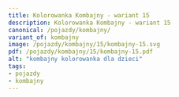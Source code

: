 ```yaml
---
title: Kolorowanka Kombajny - wariant 15
description: Kolorowanka Kombajny - wariant 15
canonical: /pojazdy/kombajny/
variant_of: kombajny
image: /pojazdy/kombajny/15/kombajny-15.svg
pdf: /pojazdy/kombajny/15/kombajny-15.pdf
alt: "kombajny kolorowanka dla dzieci"
tags:
- pojazdy
- kombajny
---
```

